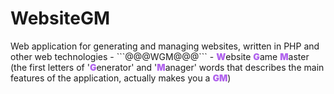 # WebsiteGM
<p>Web application for generating and managing websites, written in PHP and other web technologies - ```@@@WGM@@@``` - <span style="color:rgb(177, 100, 237); font-weight:900;">W</span>ebsite <span style="color:rgb(177, 100, 237); font-weight:900;">G</span>ame <span style="color:rgb(177, 100, 237); font-weight:900;">M</span>aster (the first letters of '<span style="color:rgb(177, 100, 237); font-weight:900;">G</span>enerator' and '<span style="color:rgb(177, 100, 237); font-weight:900;">M</span>anager' words that describes the main features of the application, actually makes you a <span style="color:rgb(177, 100, 237); font-weight:900;">GM</span>)</p>


